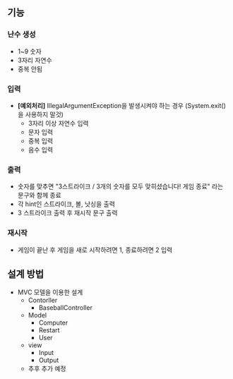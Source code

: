 ## 기능

### 난수 생성
 - 1~9 숫자
 - 3자리 자연수
 - 중복 안됨

### 입력
 - **[예외처리]** IllegalArgumentException을 발생시켜야 하는 경우 (System.exit()을 사용하지 말것)
   - 3자리 이상 자연수 입력
   - 문자 입력
   - 중복 입력
   - 음수 입력

### 출력
 - 숫자를 맞추면 "3스트라이크 / 3개의 숫자를 모두 맞히셨습니다! 게임 종료" 라는 문구와 함께 종료
 - 각 hint인 스트라이크, 볼, 낫싱을 출력
 - 3 스트라이크 출력 후 재시작 문구 출력

### 재시작
 - 게임이 끝난 후 게임을 새로 시작하려면 1, 종료하려면 2 입력


## 설계 방법
 - MVC 모델을 이용한 설계
   - Contorller
     - BaseballController
   - Model
     - Computer
     - Restart
     - User
   - view
     - Input
     - Output
   - 추후 추가 예정